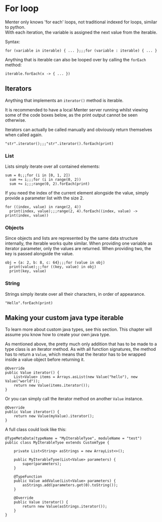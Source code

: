 # For loop

Menter only knows 'for each' loops, not traditional indexed for loops, similar to python.  
With each iteration, the variable is assigned the next value from the iterable.

Syntax:

```static
for (variable in iterable) { ... };;;for (variable : iterable) { ... }
```

Anything that is iterable can also be looped over by calling the `forEach` method:

```static
iterable.forEach(x -> { ... })
```

## Iterators

Anything that implements an `iterator()` method is iterable.

It is recommended to have a local Menter server running whilst viewing some of the code boxes below, as the print output
cannot be seen otherwise.

Iterators can actually be called manually and obviously return themselves when called again.

```result=<<iterator>>
"str".iterator();;;"str".iterator().forEach(print)
```

### List

Lists simply iterate over all contained elements:

```result=0;;;3;;;6
sum = 0;;;for (i in [0, 1, 2])
  sum += i;;;for (i in range(0, 2))
  sum += i;;;range(0, 2).forEach(print)
```

If you need the index of the current element alongside the value, simply provide a parameter list with the size 2.

```result=null
for ((index, value) in range(2, 4))
  print(index, value);;;range(2, 4).forEach((index, value) -> print(index, value))
```

### Objects

Since objects and lists are represented by the same data structure internally, the iterable works quite similar. When
providing one variable as iterator parameter, only the values are returned. When providing two, the key is passed
alongside the value.

```result={a: 2, b: 8, c: 64};;;null;;;null
obj = {a: 2, b: 8, c: 64};;;for (value in obj)
  print(value);;;for ((key, value) in obj)
  print(key, value)
```

### String

Strings simply iterate over all their characters, in order of appearance.

```result=null
"Hello".forEach(print)
```

## Making your custom java type iterable

To learn more about custom java types, see this section. This chapter will assume you know how to create your own java
type.

As mentioned above, the pretty much only addition that has to be made to a type class is an iterator method. As with all
function signatures, the method has to return a `Value`, which means that the iterator has to be wrapped inside a value
object before returning it.

```static---lang=java
@Override
public Value iterator() {
    List<Value> items = Arrays.asList(new Value("hello"), new Value("world"));
    return new Value(items.iterator());
}
```

Or you can simply call the iterator method on another `Value` instance.

```static---lang=java
@Override
public Value iterator() {
    return new Value(myValue).iterator();
}
```

A full class could look like this:

```static---lang=java
@TypeMetaData(typeName = "MyIterableTyoe", moduleName = "test")
public class MyIterableTyoe extends CustomType {

    private List<String> asStrings = new ArrayList<>();

    public MyIterableTyoe(List<Value> parameters) {
        super(parameters);
    }

    @TypeFunction
    public Value addValue(List<Value> parameters) {
        asStrings.add(parameters.get(0).toString());
    }

    @Override
    public Value iterator() {
        return new Value(asStrings.iterator());
    }
}
```
